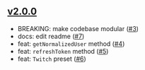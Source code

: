 ## [v2.0.0](https://github.com/azurystudio/authenticus/releases/tag/v2.0.0)

* BREAKING: make codebase modular ([#3](https://github.com/azurystudio/authenticus/pull/3))
* docs: edit readme ([#7](https://github.com/azurystudio/authenticus/pull/7))
* feat: `getNormalizedUser` method ([#4](https://github.com/azurystudio/authenticus/pull/4))
* feat: `refreshToken` method ([#5](https://github.com/azurystudio/authenticus/pull/5))
* feat: `Twitch` preset ([#6](https://github.com/azurystudio/authenticus/pull/6))

